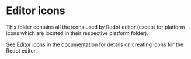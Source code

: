# Editor icons

This folder contains all the icons used by Redot editor (except for platform
icons which are located in their respective platform folder).

See [Editor icons](https://docs.redotengine.org/en/latest/contributing/development/editor/creating_icons.html)
in the documentation for details on creating icons for the Redot editor.
